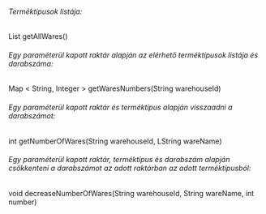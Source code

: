<h6>Terméktípusok listája:</h6> List<WareWebVO> getAllWares()

<h6>Egy paraméterül kapott raktár alapján az elérhető terméktípusok listája és darabszáma:</h6>
Map < String, Integer > getWaresNumbers(String warehouseId)

<h6>Egy paraméterül kapott raktár és terméktípus alapján visszaadni a darabszámot:</h6>
int getNumberOfWares(String warehouseId, LString wareName)

<h6>Egy paraméterül kapott raktár, terméktípus és darabszám alapján csökkenteni a darabszámot az adott raktárban az adott terméktípusból:</h6>
void decreaseNumberOfWares(String warehouseId, String wareName, int number)
